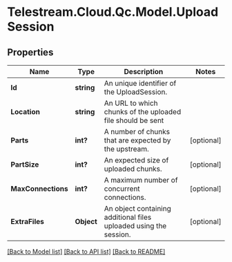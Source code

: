 # Telestream.Cloud.Qc.Model.UploadSession
## Properties

Name | Type | Description | Notes
------------ | ------------- | ------------- | -------------
**Id** | **string** | An unique identifier of the UploadSession. | 
**Location** | **string** | An URL to which chunks of the uploaded file should be sent | 
**Parts** | **int?** | A number of chunks that are expected by the upstream. | [optional] 
**PartSize** | **int?** | An expected size of uploaded chunks. | [optional] 
**MaxConnections** | **int?** | A maximum number of concurrent connections. | [optional] 
**ExtraFiles** | **Object** | An object containing additional files uploaded using the session. | [optional] 

[[Back to Model list]](../README.md#documentation-for-models) [[Back to API list]](../README.md#documentation-for-api-endpoints) [[Back to README]](../README.md)

